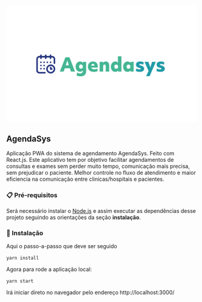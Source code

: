 ![logo.jpg](logo.jpg)

## AgendaSys

Aplicação PWA do sistema de agendamento AgendaSys. Feito com React.js. Este aplicativo tem por objetivo facilitar agendamentos de consultas e exames sem perder muito tempo, comunicação mais precisa, sem prejudicar o paciente. Melhor controle no fluxo de atendimento e maior eficiencia  na comunicação entre clinicas/hospitais e pacientes.

### 📋 Pré-requisitos

Será necessário instalar o [Node.js](https://nodejs.org/en/) e assim executar as dependências desse projeto seguindo as orientações da seção **instalação**.

### 🔧 Instalação

Aqui o passo-a-passo que deve ser seguido

```
yarn install
```

Agora para rode a aplicação local:

```
yarn start
```

Irá iniciar direto no navegador pelo endereço http://localhost:3000/
